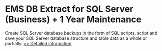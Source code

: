 # EMS DB Extract for SQL Server (Business) + 1 Year Maintenance
Create SQL Server database backups in the form of SQL scripts, script and save your SQL Server database structure and table data as a whole or partially.
[>> Detailed information](https://secure.shareit.com/shareit/product.html?productid=300068004&affiliateid=200057808)
